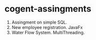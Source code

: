 # cogent-assingments
1. Assingment on simple SQL.
2. New employee registration. JavaFx
3. Water Flow System. MultiThreading.


